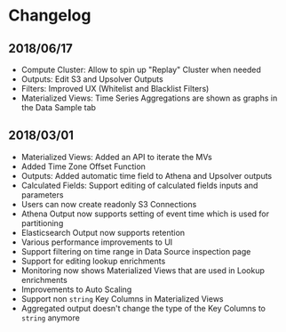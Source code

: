 # Changelog

## 2018/06/17

* Compute Cluster: Allow to spin up "Replay" Cluster when needed
* Outputs: Edit S3 and Upsolver Outputs
* Filters: Improved UX (Whitelist and Blacklist Filters)
* Materialized Views: Time Series Aggregations are shown as graphs in the Data
  Sample tab

## 2018/03/01

* Materialized Views: Added an API to iterate the MVs
* Added Time Zone Offset Function
* Outputs: Added automatic time field to Athena and Upsolver outputs
* Calculated Fields: Support editing of calculated fields inputs and parameters
* Users can now create readonly S3 Connections
* Athena Output now supports setting of event time which is used for partitioning
* Elasticsearch Output now supports retention
* Various performance improvements to UI
* Support filtering on time range in Data Source inspection page
* Support for editing lookup enrichments
* Monitoring now shows Materialized Views that are used in Lookup enrichments
* Improvements to Auto Scaling
* Support non `string` Key Columns in Materialized Views
* Aggregated output doesn't change the type of the Key Columns to `string` anymore

